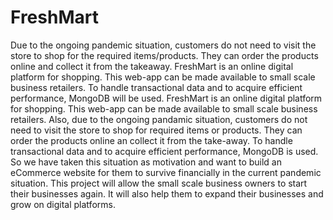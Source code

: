 # FreshMart
Due to the ongoing pandemic situation, customers do not need to visit the store to shop for the required items/products. They can order the products online and collect it from the takeaway. FreshMart is an online digital platform for shopping. This web-app can be made available to small scale business retailers. To handle transactional data and to acquire efficient performance, MongoDB will be used. FreshMart is an online digital platform for shopping. This web-app can be made available to small scale business retailers. Also, due to the ongoing pandamic situation, customers do not need to visit the store to shop for required items or products. They can order the products online an collect it from the take-away. To handle transactional data and to acquire efficient performance, MongoDB is used. So we have taken this situation as motivation and want to build an eCommerce website for them to survive financially in the current pandemic situation. This project will allow the small scale business owners to start their businesses again. It will also help them to expand their businesses and grow on digital platforms.
